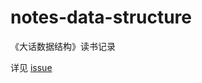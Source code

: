 # notes-data-structure
《大话数据结构》读书记录

详见 [issue](https://github.com/zhangyuying-cn/notes-data-structure/issues)